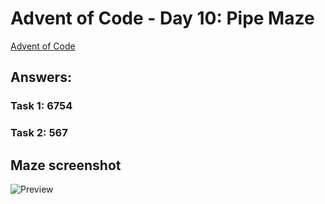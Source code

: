 # Advent of Code - Day 10: Pipe Maze

[Advent of Code](https://adventofcode.com/2023/day/10)

## Answers:

### Task 1: 6754

### Task 2: 567

## Maze screenshot

![Preview](D:\Learning_Python\advent_of_code_day10\results.png)